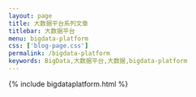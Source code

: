 ```yaml
---
layout: page
title: 大数据平台系列文章
titlebar: 大数据平台
menu: bigdata-platform
css: ['blog-page.css']
permalink: /bigdata-platform
keywords: BigData,大数据平台,大数据,bigdata-platform
---
```


{% include bigdataplatform.html %}
